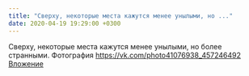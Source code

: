 ```yaml
---
title: "Сверху, некоторые места кажутся менее унылыми, но ..."
date: 2020-04-19 19:29:00 +0300
---
```


Сверху, некоторые места кажутся менее унылыми, но более странными.
Фотография
<a class="vk-attach" href="https://vk.com/photo41076938_457246492">https://vk.com/photo41076938_457246492</a>
<a class="vk-attach" href="https://vk.com/photo41076938_457246492">Вложение</a>
